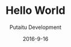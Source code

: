 ---
title: 'Hello World'
description: 'Creating your first page'
sections:
    -
        template: banner
        text: "# Hello world  \n\nCreating your first page"
        image: 50d05eee9088c589bfd5a5a3a3043c0ebcc4972b
        theme: dark
    -
        template: richTextSection
        text: "## Setting up a connection  \n\nIn order to publish [Content](/docs/content/) and use [Templates](/docs/templates/) and [Media](/docs/media/), we need to set up a [Connection](/docs/connections).\n\n### Create it\n\n- Click on the \"Connections\" tab\n- Right click in the pane and select \"Create new\"\n- Name your connection something fancy, how about \"Awesome Connection\"?\n\n### Configure it  \n\nThere are a couple of options for connection types, but let's start with a [GitHub Pages](https://pages.github.com/) connection. If you're unfamiliar with GitHub Pages, it's an online service based on [Jekyll](http://jekyllrb.com/) that generates static sites rather than serving them actively. It's a huge money saver on hosting, because it's, well, free. Moving on:\n\n- Download the [HashBrown GitHub Pages Boilerplate](https://github.com/Putaitu/hashbrown-boilerplate-github-pages/archive/latest.zip) and extract it somewhere.\n- Go to it in your terminal and start the Jekyll server:\n\n~~~\ncd ./hashbrown-github-pages-boilerplate\njekyll serve\n~~~\n\n- Back in the connection settings, check \"is local\"\n- Type in the local path to the project (remember to end it with a \"/\")\n"
    -
        template: richTextSection
        text: "## Setting up a schema\n\nFirst, we are going to configure how our page behaves. This is done through a [Schema](/docs/schemas/).\n\n### Create it\n\n*   Go to the \"Schemas\" tab\n*   Expand the \"Content base\" schema\n*   Right click the \"Page\" schema and click \"Create new\"\n\n### Configure main properties\n\n*   Pick a fancy name for your schema, like \"Awesome Page\"\n*   Pick a fancy icon to go with it\n*   Set the default tab to \"Content\", which is where our custom properties will be. You can create more tabs later.\n\n### Configure field properties\n\n*   Type this into the \"field properties\" section:\n\n    {\n        \"template\": {\n            \"label\": \"Template\",\n            \"schemaId\": \"templateReference\",\n            \"config\": {\n                \"allowedTemplates\": [\"awesomePage\"]\n            }\n        },\n        \"text\": {\n            \"label\": \"Text\",\n            \"schemaId\": \"string\",\n            \"tabId\": \"content\"\n        }\n    }\n\n__Quick explanation:__  \n\n- The \"template\" and \"text\" keys are used to access the value that's typed into the field.  \n- The \"label\" is what the author sees in the CMS.   \n- The \"schemaId\" is the [Field Schema](/docs/schemas/fields)  \n- The \"tabId\" is the tab under which the field will appear  \n- The \"config\" is a configuration value applicable to some field schemas, in this case limiting the applicable page templates to the \"awesomePage\" template"
    -
        template: richTextSection
        text: "## Creating the content  \n\nNow that we have set up the schema, we can create some [Content](/docs/content/) based on it.  \n\n- Go to the \"Content\" tab\n- Right click in the pane and select \"Create new\"\n- Pick your schema and click \"Create\"\n- Right click the newly created content in the list and click \"Settings\"\n- Switch on the connection you created under \"Publising\"\n- Type in \"Hello World\" in the \"Title\" field\n- Type in \"Wear all the hats!\" (or your own catchphrase) in the \"Text\" field\n- Make sure the \"URL\" field reads \"/hello-world/\"\n- Click \"Save & publish\" \n- Visit [http://localhost:4000/hello-world/](http://localhost:4000/hello-world/) in your browser"
    -
        template: buttons
        text: "## Done and dusted!  \n\nNot too bad, was it?  \nCheck out the other guides to learn more."
        buttons:
            -
                text: Guides
                href: /guides/
                target: _self
meta:
    id: ee68628a08fe5010a35d861b7f9bd1c23de82adc
    parentId: bf70856caed6633b734d5b0e7b61a651305571f1
    language: en
date: '2016-9-16'
author: 'Putaitu Development'
permalink: /guides/hello-world/
layout: sectionPage
---